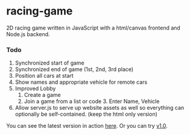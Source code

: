 racing-game
===========

2D racing game written in JavaScript with a html/canvas frontend and Node.js backend.

### Todo
1. Synchronized start of game 
1. Synchronized end of game (1st, 2nd, 3rd place)
1. Position all cars at start
1. Show names and appropriate vehicle for remote cars
1. Improved Lobby
    1. Create a game
    2. Join a game from a list or code
        3. Enter Name, Vehicle
1. Allow server.js to serve up website assets as well so everything can optionally be self-contained. (keep the html only version)

    


You can see the latest version in action <a href="https://gphs-code-club.github.io/racing-game/" target="_blank">here</a>.
Or you can try <a href="http://urosh.net/race/v1.0/" target="_blank">v1.0</a>.

